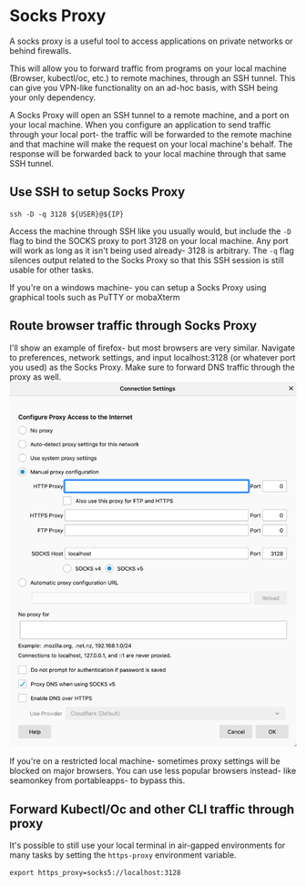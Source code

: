 # Socks Proxy

A socks proxy is a useful tool to access applications on private networks or behind firewalls.

This will allow you to forward traffic from programs on your local machine (Browser, kubectl/oc, etc.) to remote machines, through an SSH tunnel. This can give you VPN-like functionality on an ad-hoc basis, with SSH being your only dependency.

A Socks Proxy will open an SSH tunnel to a remote machine, and a port on your local machine. When you configure an application to send traffic through your local port- the traffic will be forwarded to the remote machine and that machine will make the request on your local machine's behalf. The response will be forwarded back to your local machine through that same SSH tunnel.

## Use SSH to setup Socks Proxy

```
ssh -D -q 3128 ${USER}@${IP}
```

Access the machine through SSH like you usually would, but include the `-D` flag to bind the SOCKS proxy to port 3128 on your local machine. Any port will work as long as it isn't being used already- 3128 is arbitrary. The `-q` flag silences output related to the Socks Proxy so that this SSH session is still usable for other tasks.

If you're on a windows machine- you can setup a Socks Proxy using graphical tools such as PuTTY or mobaXterm

## Route browser traffic through Socks Proxy

I'll show an example of firefox- but most browsers are very similar. Navigate to preferences, network settings, and input localhost:3128 (or whatever port you used) as the Socks Proxy. Make sure to forward DNS traffic through the proxy as well.
![Firefox proxy settings](imgs/firefox-proxy.png)

If you're on a restricted local machine- sometimes proxy settings will be blocked on major browsers. You can use less popular browsers instead- like seamonkey from portableapps- to bypass this.

## Forward Kubectl/Oc and other CLI traffic through proxy

It's possible to still use your local terminal in air-gapped environments for many tasks by setting the `https-proxy` environment variable.

```
export https_proxy=socks5://localhost:3128
```

